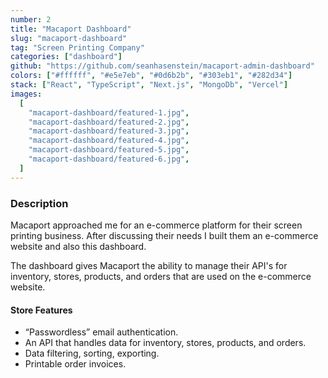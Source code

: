 ```yaml
---
number: 2
title: "Macaport Dashboard"
slug: "macaport-dashboard"
tag: "Screen Printing Company"
categories: ["dashboard"]
github: "https://github.com/seanhasenstein/macaport-admin-dashboard"
colors: ["#ffffff", "#e5e7eb", "#0d6b2b", "#303eb1", "#282d34"]
stack: ["React", "TypeScript", "Next.js", "MongoDb", "Vercel"]
images:
  [
    "macaport-dashboard/featured-1.jpg",
    "macaport-dashboard/featured-2.jpg",
    "macaport-dashboard/featured-3.jpg",
    "macaport-dashboard/featured-4.jpg",
    "macaport-dashboard/featured-5.jpg",
    "macaport-dashboard/featured-6.jpg",
  ]
---
```


### Description

Macaport approached me for an e-commerce platform for their screen printing business. After discussing their needs I built them an e-commerce website and also this dashboard.

The dashboard gives Macaport the ability to manage their API's for inventory, stores, products, and orders that are used on the e-commerce website.

#### Store Features

- “Passwordless” email authentication.
- An API that handles data for inventory, stores, products, and orders.
- Data filtering, sorting, exporting.
- Printable order invoices.
